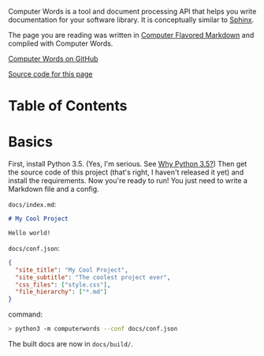 Computer Words is a tool and document processing API that helps you write
documentation for your software library. It is conceptually similar to
[Sphinx](http://sphinx-doc.org/).

The page you are reading was written in
[Computer Flavored Markdown](#computer-flavored-markdown) and compiled
with Computer Words.

[Computer Words on GitHub](https://github.com/irskep/computerwords)

[Source code for this page](https://github.com/irskep/computerwords/tree/master/docs)

<h1 skip_toc=True>Table of Contents</h1>

<table-of-contents />

# Basics

First, install Python 3.5. (Yes, I'm serious. See
[Why Python 3.5?](#why-python-3.5)) Then get the source code of this project
(that's right, I haven't released it yet) and install the requirements.
Now you're ready to run! You just need to write a Markdown file and a config.

`docs/index.md`:

```markdown filename=docs/index.md
# My Cool Project

Hello world!
```

`docs/conf.json`:

```json filename=docs/conf.json
{
  "site_title": "My Cool Project",
  "site_subtitle": "The coolest project ever",
  "css_files": ["style.css"],
  "file_hierarchy": ["*.md"]
}
```

command:
```sh
> python3 -m computerwords --conf docs/conf.json
```

The built docs are now in `docs/build/`.
